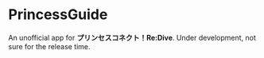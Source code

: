# PrincessGuide
An unofficial app for **プリンセスコネクト！Re:Dive**. Under development, not sure for the release time.
